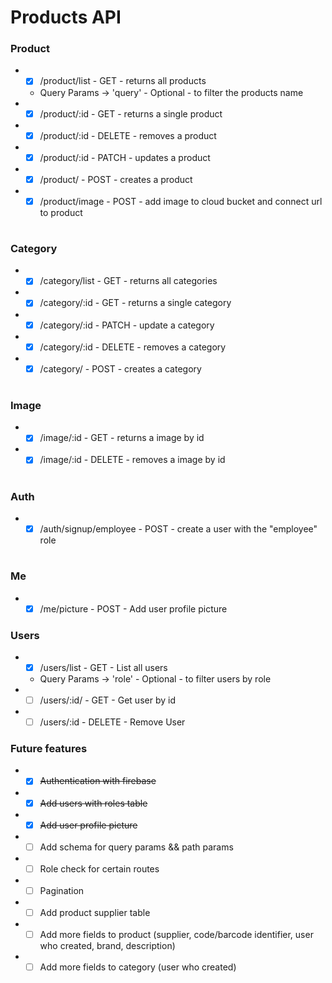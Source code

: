 # Products API

### Product

- - [x] /product/list - GET - returns all products
  - Query Params -> 'query' - Optional - to filter the products name
- - [x] /product/:id - GET - returns a single product
- - [x] /product/:id - DELETE - removes a product
- - [x] /product/:id - PATCH - updates a product
- - [x] /product/ - POST - creates a product
- - [x] /product/image - POST - add image to cloud bucket and connect url to product

#

### Category

- - [x] /category/list - GET - returns all categories
- - [x] /category/:id - GET - returns a single category
- - [x] /category/:id - PATCH - update a category
- - [x] /category/:id - DELETE - removes a category
- - [x] /category/ - POST - creates a category

#

### Image

- - [x] /image/:id - GET - returns a image by id
- - [x] /image/:id - DELETE - removes a image by id

#

### Auth

- - [x] /auth/signup/employee - POST - create a user with the "employee" role

#

### Me

- - [x] /me/picture - POST - Add user profile picture

### Users

- - [x] /users/list - GET - List all users
  - Query Params -> 'role' - Optional - to filter users by role
- - [ ] /users/:id/ - GET - Get user by id
- - [ ] /users/:id - DELETE - Remove User

### Future features

- - [x] <s>Authentication with firebase</s>
- - [x] <s>Add users with roles table</s>
- - [x] <s>Add user profile picture</s>
- - [ ] Add schema for query params && path params
- - [ ] Role check for certain routes
- - [ ] Pagination
- - [ ] Add product supplier table
- - [ ] Add more fields to product (supplier, code/barcode identifier, user who created, brand, description)
- - [ ] Add more fields to category (user who created)
